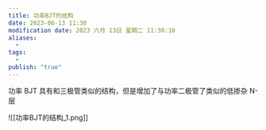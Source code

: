 ```yaml
---
title: 功率BJT的结构
date: 2023-06-13 11:30
modification date: 2023 六月 13日 星期二 11:30:10
aliases:
  - 
tags:
  - 
publish: "true"
---
```


功率 BJT 具有和三极管类似的结构，但是增加了与功率二极管了类似的低掺杂 N- 层

![[功率BJT的结构_1.png]]